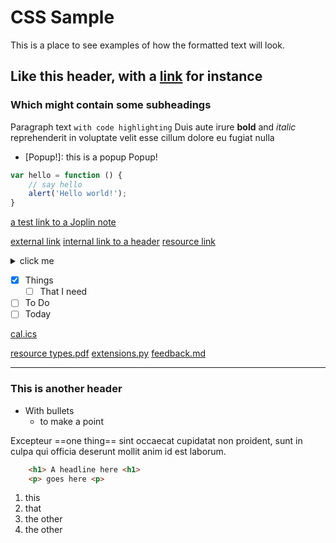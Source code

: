 # CSS Sample
This is a place to see examples of how the formatted text will look.



## Like this header, with a [link](:/1234) for instance

### Which might contain some subheadings
Paragraph text `with code highlighting` Duis aute irure **bold** and _italic_ reprehenderit in voluptate velit esse cillum dolore eu fugiat nulla 

* [Popup!]: this is a popup
Popup! 


```javascript
var hello = function () {
    // say hello
    alert('Hello world!');
}
```

[a test link to a Joplin note](:/1234)

[external link](https://discourse.joplinapp.org)
[internal link to a header](#short)
[resource link](:/1234)

<details>
<summary>click me</summary>
this stuff
</details>


- [x] Things
	- [ ] That I need
- [ ] To Do
- [ ] Today

[cal.ics](:/1234)

[resource types.pdf](:/1234)
[extensions.py](:/1234)
[feedback.md](:/1234)

---

### This is another header
- With bullets
	- to make a point

Excepteur ==one thing== sint occaecat cupidatat non proident, sunt in culpa qui officia deserunt mollit anim id est laborum.



```html
	<h1> A headline here <h1>
	<p> goes here <p>
```

1. this
2. that
3. the other
3. the other

